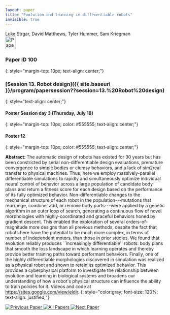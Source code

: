 ```yaml
---
layout: paper
title: "Evolution and learning in differentiable robots"
invisible: true
---
```

<div class="paper-authors">
<div class="paper-author-box">
    <div class="paper-author-name">Luke Strgar, David Matthews, Tyler Hummer, Sam Kriegman</div>
    <div class="paper-author-uni"></div>
</div>

</div><div class="paper-pdf">
<div> <a href="http://www.roboticsproceedings.org/rss19/p100.pdf"><img src="{{ site.baseurl }}/images/paper_link.png" alt="Paper Website" width = "33"  height = "40"/></a> </div>
</div>

### Paper ID 100
{: style="margin-top: 10px; text-align: center;"}

### [Session 13. Robot design]({{ site.baseurl }}/program/papersession??session=13.%20Robot%20design)
{: style="text-align: center;"}

#### Poster Session day 3 (Thursday, July 18)
{: style="margin-top: 10px; color: #555555; text-align: center;"}

#### Poster 12
{: style="margin-top: 10px; color: #555555; text-align: center;"}

<b style="color: black;">Abstract: </b>The automatic design of robots has existed for 30 years but has been constricted by serial non-differentiable design evaluations, premature convergence to simple bodies or clumsy behaviors, and a lack of sim2real transfer to physical machines. Thus, here we employ massively-parallel differentiable simulations to rapidly and simultaneously optimize individual neural control of behavior across a large population of candidate body plans and return a fitness score for each design based on the performance of its fully optimized behavior. Non-differentiable changes to the mechanical structure of each robot in the population---mutations that rearrange, combine, add, or remove body parts---were applied by a genetic algorithm in an outer loop of search, generating a continuous flow of novel morphologies with highly-coordinated and graceful behaviors honed by gradient descent. This enabled the exploration of several orders-of-magnitude more designs than all previous methods, despite the fact that robots here have the potential to be much more complex, in terms of number of independent motors, than those in prior studies. We found that evolution reliably produces ``increasingly differentiable'' robots: body plans that smooth the loss landscape in which learning operates and thereby provide better training paths toward performant behaviors. Finally, one of the highly differentiable morphologies discovered in simulation was realized as a physical robot and shown to retain its optimized behavior. This provides a cyberphysical platform to investigate the relationship between evolution and learning in biological systems and broadens our understanding of how a robot's physical structure can influence the ability to train policies for it. Videos and code at https://sites.google.com/view/eldir.
{: style="color:gray; font-size: 120%; text-align: justified;"}


<div class="paper-menu">
<a href="{{ site.baseurl }}/program/papers/099/"> <img src="{{ site.baseurl }}/images/previous_paper_icon.png" alt="Previous Paper" title="Previous Paper"/> </a>
<a href="{{ site.baseurl }}/program/papers"><img src="{{ site.baseurl }}/images/overview_icon.png" alt="All Papers" title="All Papers"/> </a>
<a href="{{ site.baseurl }}/program/papers/101/"> <img src="{{ site.baseurl }}/images/next_paper_icon.png" alt="Next Paper" title="Next Paper"/> </a>

</div>
